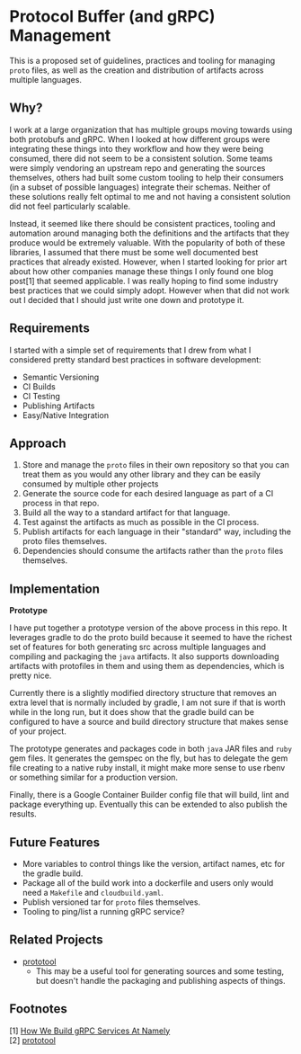 # Protocol Buffer (and gRPC) Management

This is a proposed set of guidelines, practices and tooling for managing `proto` files, as well as the creation and distribution of artifacts across multiple languages. 

## Why?
I work at a large organization that has multiple groups moving towards using both protobufs and gRPC.  When I looked at how different groups were integrating these things into they workflow and how they were being consumed, there did not seem to be a consistent solution.  Some teams were simply vendoring an upstream repo and generating the sources themselves, others had built some custom tooling to help their consumers (in a subset of possible languages) integrate their schemas.  Neither of these solutions really felt optimal to me and not having a consistent solution did not feel particularly scalable.
 
 Instead, it seemed like there should be consistent practices, tooling and automation around managing both the definitions and the artifacts that they produce would be extremely valuable.  With the popularity of both of these libraries, I assumed that there must be some well documented best practices that already existed.  However, when I started looking for prior art about how other companies manage these things I only found one blog post\[1\] that seemed applicable.  I was really hoping to find some industry best practices that we could simply adopt.  However when that did not work out I decided that I should just write one down and prototype it.

## Requirements
I started with a simple set of requirements that I drew from what I considered pretty standard best practices in software development:

* Semantic Versioning
* CI Builds
* CI Testing
* Publishing Artifacts
* Easy/Native Integration

## Approach

1. Store and manage the `proto` files in their own repository so that you can treat them as you would any other library and they can be easily consumed by multiple other projects
2. Generate the source code for each desired language as part of a CI process in that repo.
3. Build all the way to a standard artifact for that language.
4. Test against the artifacts as much as possible in the CI process.
5. Publish artifacts for each language in their "standard" way, including the proto files themselves.
6. Dependencies should consume the artifacts rather than the `proto` files themselves.

## Implementation
**Prototype**

I have put together a prototype version of the above process in this repo.  It leverages gradle to do the proto build because it seemed to have the richest set of features for both generating src across multiple languages and compiling and packaging the `java` artifacts.  It also supports downloading artifacts with protofiles in them and using them as dependencies, which is pretty nice.

Currently there is a slightly modified directory structure that removes an extra level that is normally included by gradle, I am not sure if that is worth while in the long run, but it does show that the gradle build can be configured to have a source and build directory structure that makes sense of your project.

The prototype generates and packages code in both `java` JAR files and `ruby` gem files.  It generates the gemspec on the fly, but has to delegate the gem file creating to a native ruby install, it might make more sense to use rbenv or something similar for a production version.

Finally, there is a Google Container Builder config file that will build, lint and package everything up.  Eventually this can be extended to also publish the results.


## Future Features
* More variables to control things like the version, artifact names, etc for the gradle build.
* Package all of the build work into a dockerfile and users only would need a `Makefile` and `cloudbuild.yaml`.
* Publish versioned tar for `proto` files themselves.
* Tooling to ping/list a running gRPC service?

## Related Projects
* [prototool](https://github.com/uber/prototool)
  * This may be a useful tool for generating sources and some testing, but doesn't handle the packaging and publishing aspects of things.

## Footnotes
\[1\] [How We Build gRPC Services At Namely](https://medium.com/namely-labs/how-we-build-grpc-services-at-namely-52a3ae9e7c35)  
\[2\] [prototool](https://github.com/uber/prototool)  

